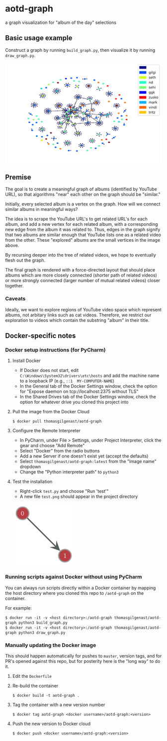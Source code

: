 aotd-graph
==========

a graph visualization for "album of the day" selections

Basic usage example
-------------------

Construct a graph by running `build_graph.py`, then visualize it by running
`draw_graph.py`.

![](aotd.png)

Premise
-------

The goal is to create a meaningful graph of albums (identified by YouTube URL),
so that algorithms "near" each other on the graph should be "similar."

Initially, every selected album is a vertex on the graph. How will we connect
similar albums in meaningful ways?

The idea is to scrape the YouTube URL's to get related URL's for each album, and
add a new vertex for each related album, with a corresponding new edge from the
album it was related to. Thus, edges in the graph signify that two albums are
similar enough that YouTube lists one as a related video from the other. These
"explored" albums are the small vertices in the image above.

By recursing deeper into the tree of related videos, we hope to eventually flesh
out the graph.

The final graph is rendered with a force-directed layout that should place
albums which are more closely connected (shorter path of related videos) or
more strongly connected (larger number of mutual related videos) closer
together.

### Caveats

Ideally, we want to explore regions of YouTube video space which represent
albums, not arbitary links such as cat videos. Therefore, we restrict our
exploration to videos which contain the substring "album" in their title.

Docker-specific notes
---------------------

### Docker setup instructions (for PyCharm)

  1. Install Docker
     - If Docker does not start, edit `C:\Windows\System32\drivers\etc\hosts`
       and add the machine name to a loopback IP (e.g., `::1  MY-COMPUTER-NAME`)
     - In the General tab of the Docker Settings window, check the option for
       "Expose daemon on tcp://localhost:2375 without TLS"
     - In the Shared Drives tab of the Docker Settings window, check the option
       for whatever drive you cloned this project into

  2. Pull the image from the Docker Cloud
  
         $ docker pull thomasgilgenast/aotd-graph

  3. Configure the Remote Interpreter
     - In PyCharm, under File > Settings, under Project Interpreter, click the
       gear and choose "Add Remote"
     - Select "Docker" from the radio buttons
     - Add a new Server if one doesn't exist yet (accept the defaults)
     - Select `thomasgilgenast/aotd-graph:latest` from the "Image name"
       dropdown
     - Change the "Python interpreter path" to `python3`
  
  4. Test the installation
     - Right-click `test.py` and choose "Run 'test'"
     - A new file `test.png` should appear in the project directory
     
     ![](test.png)

### Running scripts against Docker without using PyCharm

You can always run scripts directly within a Docker container by mapping the
host directory where you cloned this repo to `/aotd-graph` on the container.

For example:

    $ docker run -it -v <host directory>:/aotd-graph thomasgilgenast/aotd-graph python3 build_graph.py
    $ docker run -it -v <host directory>:/aotd-graph thomasgilgenast/aotd-graph python3 draw_graph.py

### Manually updating the Docker image

This should happen automatically for pushes to `master`, version tags, and for
PR's opened against this repo, but for posterity here is the "long way" to do
it.

  1. Edit the `Dockerfile`
  2. Re-build the container
  
         $ docker build -t aotd-graph .
  
  3. Tag the container with a new version number
  
         $ docker tag aotd-graph <docker username>/aotd-graph:<version>
  
  4. Push the new version to Docker cloud
  
         $ docker push <docker username>/aotd-graph:<version>
